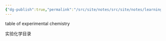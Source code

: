 ```yaml
---
{"dg-publish":true,"permalink":"/src/site/notes/src/site/notes/learning/experimental-chemistry/index/"}
---
```





table of experimental chemistry

实验化学目录
